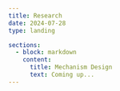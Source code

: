 ```yaml
---
title: Research
date: 2024-07-28
type: landing

sections:
  - block: markdown
    content:
      title: Mechanism Design
      text: Coming up...
---
```

